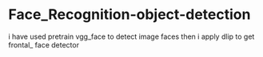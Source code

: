 # Face_Recognition-object-detection
i have used pretrain vgg_face to detect image faces then i apply dlip to get frontal_ face detector

